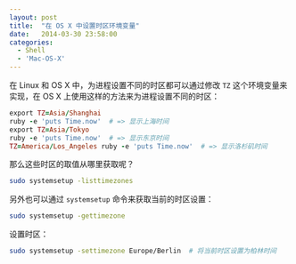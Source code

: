 ```yaml
---
layout: post
title:  "在 OS X 中设置时区环境变量"
date:   2014-03-30 23:58:00
categories: 
  - Shell
  - 'Mac-OS-X'
---
```


在 Linux 和 OS X 中，为进程设置不同的时区都可以通过修改 `TZ` 这个环境变量来实现，在 OS X 上使用这样的方法来为进程设置不同的时区：

```ruby
export TZ=Asia/Shanghai
ruby -e 'puts Time.now'  # => 显示上海时间
export TZ=Asia/Tokyo
ruby -e 'puts Time.now'  # => 显示东京时间
TZ=America/Los_Angeles ruby -e 'puts Time.now'  # => 显示洛杉矶时间
```

那么这些时区的取值从哪里获取呢？

```sh
sudo systemsetup -listtimezones
```

另外也可以通过 `systemsetup` 命令来获取当前的时区设置：

```sh
sudo systemsetup -gettimezone
```

设置时区：

```sh
sudo systemsetup -settimezone Europe/Berlin  # 将当前时区设置为柏林时间
```
